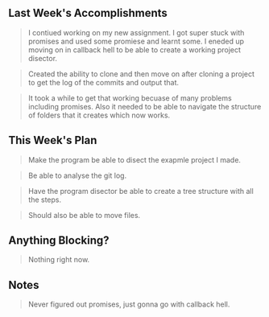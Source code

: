 ## Last Week's Accomplishments

> I contiued working on my new assignment. I got super stuck with promises and used some promiese and learnt some. I eneded up moving on in callback hell to be able to create a working project disector.

> Created the ability to clone and then move on after cloning a project to get the log of the commits and output that.

> It took a while to get that working becuase of many problems including promises. Also it needed to be able to navigate the structure of folders that it creates which now works.

## This Week's Plan

> Make the program be able to disect the exapmle project I made.

> Be able to analyse the git log.

> Have the program disector be able to create a tree structure with all the steps.

> Should also be able to move files.

## Anything Blocking?

> Nothing right now.

## Notes

> Never figured out promises, just gonna go with callback hell.
